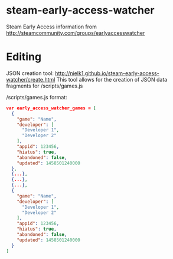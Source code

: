 # steam-early-access-watcher
Steam Early Access information from http://steamcommunity.com/groups/earlyaccesswatcher


# Editing
JSON creation tool: http://nielk1.github.io/steam-early-access-watcher/create.html
This tool allows for the creation of JSON data fragments for /scripts/games.js

/scripts/games.js format:
```json
var early_access_watcher_games = [
  {
    "game": "Name",
    "developer": [
      "Developer 1",
      "Developer 2"
    ],
    "appid": 123456,
    "hiatus": true,
    "abandoned": false,
    "updated": 1458501240000
  },
  {...},
  {...},
  {...},
  {
    "game": "Name",
    "developer": [
      "Developer 1",
      "Developer 2"
    ],
    "appid": 123456,
    "hiatus": true,
    "abandoned": false,
    "updated": 1458501240000
  }
]
```
